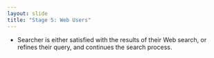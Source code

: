 ```yaml
---
layout: slide
title: "Stage 5: Web Users"
---
```

- Searcher is either satisfied with the results of their Web search, or refines their query, and continues the search process.
